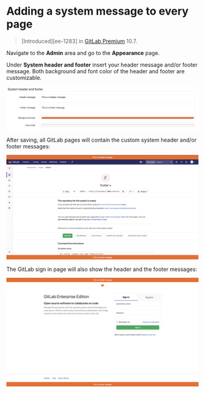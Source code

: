 # Adding a system message to every page

> [Introduced][ee-1283] in [GitLab Premium][eep] 10.7.

Navigate to the **Admin** area and go to the **Appearance** page.

Under **System header and footer** insert your header message and/or footer message.
Both background and font color of the header and footer are customizable.

![appearance](system_header_and_footer_messages/appearance.png)

After saving, all GitLab pages will contain the custom system header and/or footer messages:

![custom_header_footer](system_header_and_footer_messages/custom_header_footer.png)

The GitLab sign in page will also show the header and the footer messages:

![sign_up_custom_header_and_footer](system_header_and_footer_messages/sign_up_custom_header_and_footer.png)

[eep]: https://about.gitlab.com/pricing/
[ee-4972]: https://gitlab.com/gitlab-org/gitlab-ee/merge_requests/4972
